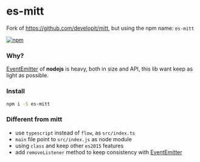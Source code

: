 # es-mitt

Fork of https://github.com/developit/mitt, but using the npm name: `es-mitt`

<a href="https://www.npmjs.org/package/es-mitt"><img src="https://img.shields.io/npm/v/es-mitt.svg?style=flat" alt="npm"></a>

### Why?

[EventEmitter](https://nodejs.org/api/events.html) of **nodejs** is heavy, both in size and API, this lib want keep as light as possible.

### Install

```sh
npm i -S es-mitt
```

### Different from mitt

- use `typescript` instead of `flow`, as `src/index.ts`
- `main` file point to `src/index.js` as node module
- using `class` and keep other `es2015` features
- add `removeListener` method to keep consistency with [EventEmitter](https://nodejs.org/api/events.html)
